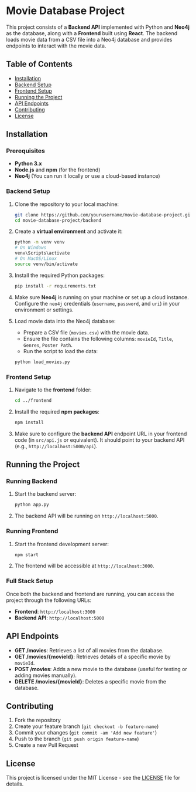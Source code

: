 # Movie Database Project

This project consists of a **Backend API** implemented with Python and **Neo4j** as the database, along with a **Frontend** built using **React**. The backend loads movie data from a CSV file into a Neo4j database and provides endpoints to interact with the movie data.

## Table of Contents
- [Installation](#installation)
- [Backend Setup](#backend-setup)
- [Frontend Setup](#frontend-setup)
- [Running the Project](#running-the-project)
- [API Endpoints](#api-endpoints)
- [Contributing](#contributing)
- [License](#license)

## Installation

### Prerequisites

- **Python 3.x**  
- **Node.js** and **npm** (for the frontend)
- **Neo4j** (You can run it locally or use a cloud-based instance)

### Backend Setup

1. Clone the repository to your local machine:
    ```bash
    git clone https://github.com/yourusername/movie-database-project.git
    cd movie-database-project/backend
    ```

2. Create a **virtual environment** and activate it:
    ```bash
    python -m venv venv
    # On Windows
    venv\Scripts\activate
    # On MacOS/Linux
    source venv/bin/activate
    ```

3. Install the required Python packages:
    ```bash
    pip install -r requirements.txt
    ```

4. Make sure **Neo4j** is running on your machine or set up a cloud instance. Configure the `neo4j` credentials (`username`, `password`, and `uri`) in your environment or settings.

5. Load movie data into the Neo4j database:
    - Prepare a CSV file (`movies.csv`) with the movie data.
    - Ensure the file contains the following columns: `movieId`, `Title`, `Genres`, `Poster Path`.
    - Run the script to load the data:
    ```bash
    python load_movies.py
    ```

### Frontend Setup

1. Navigate to the **frontend** folder:
    ```bash
    cd ../frontend
    ```

2. Install the required **npm packages**:
    ```bash
    npm install
    ```

3. Make sure to configure the **backend API** endpoint URL in your frontend code (in `src/api.js` or equivalent). It should point to your backend API (e.g., `http://localhost:5000/api`).

## Running the Project

### Running Backend

1. Start the backend server:
    ```bash
    python app.py
    ```

2. The backend API will be running on `http://localhost:5000`.

### Running Frontend

1. Start the frontend development server:
    ```bash
    npm start
    ```

2. The frontend will be accessible at `http://localhost:3000`.

### Full Stack Setup

Once both the backend and frontend are running, you can access the project through the following URLs:
- **Frontend**: `http://localhost:3000`
- **Backend API**: `http://localhost:5000`

## API Endpoints

- **GET /movies**: Retrieves a list of all movies from the database.
- **GET /movies/{movieId}**: Retrieves details of a specific movie by `movieId`.
- **POST /movies**: Adds a new movie to the database (useful for testing or adding movies manually).
- **DELETE /movies/{movieId}**: Deletes a specific movie from the database.

## Contributing

1. Fork the repository
2. Create your feature branch (`git checkout -b feature-name`)
3. Commit your changes (`git commit -am 'Add new feature'`)
4. Push to the branch (`git push origin feature-name`)
5. Create a new Pull Request

## License

This project is licensed under the MIT License - see the [LICENSE](LICENSE) file for details.


